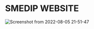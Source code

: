 # SMEDIP WEBSITE

![Screenshot from 2022-08-05 21-51-47](https://user-images.githubusercontent.com/33445459/183102877-c6df3bca-3e32-4963-b8fc-3bb625ff135a.png)
